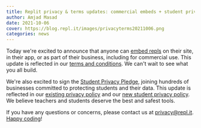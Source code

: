 ```yaml
---
title: Replit privacy & terms updates: commercial embeds + student privacy pledge!
author: Amjad Masad
date: 2021-10-06
cover: https://blog.repl.it/images/privacyterms20211006.png
categories: news
---
```


Today we're excited to announce that anyone can [embed repls](https://docs.replit.com/hosting/embedding-repls) on their site, in their app, or as part of their business, including for commercial use. This update is reflected in our [terms and conditions](https://replit.com/site/terms). We can't wait to see what you all build.

We're also excited to sign the [Student Privacy Pledge](https://studentprivacypledge.org/), joining hundreds of businesses committed to protecting students and their data. This update is reflected in our [existing privacy policy](https://replit.com/site/privacy) and our [new student privacy policy](https://replit.com/site/studentprivacy). We believe teachers and students deserve the best and safest tools.

If you have any questions or concerns, please contact us at privacy@repl.it. [Happy coding](https://repl.new/)!